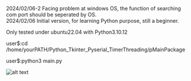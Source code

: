 2024/02/06-2
  Facing problem at windows OS, the function of searching com port should be seperated by OS.   
2024/02/06
  Initial version, for learning Python purpose, still a beginner.
  
  Only tested under ubuntu22.04 with Python3.10.12
  
  user$:cd /home/yourPATH/Python_Tkinter_Pyserial_TimerThreading/pMainPackage 
  
  user$:python3 main.py

  ![alt text](https://github.com/Maxwell-lin-TW/Python_Tkinter_Pyserial_TimerThreading/blob/main/readme_image_test1.png)

  
